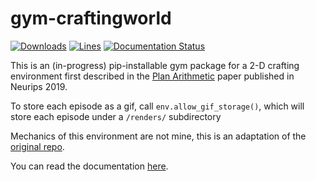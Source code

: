 # gym-craftingworld
[![Downloads](https://img.shields.io/pypi/dm/gym-craftingworld)](https://pypi.org/project/gym-craftingworld/)
[![Lines](https://img.shields.io/tokei/lines/github/lauradarcy/gym-craftingworld)](https://github.com/lauradarcy/gym-craftingworld)
[![Documentation Status](https://readthedocs.org/projects/gym-craftingworld/badge/?version=latest)](https://gym-craftingworld.readthedocs.io/en/latest/?badge=latest)

This is an (in-progress) pip-installable gym package for a 2-D crafting environment first described in the [Plan Arithmetic](https://arxiv.org/abs/1910.14033) paper published in Neurips 2019. 

To store each episode as a gif, call ```env.allow_gif_storage()```, which will store each episode under a ```/renders/``` subdirectory

Mechanics of this environment are not mine, this is an adaptation of the [original repo](https://github.com/cdevin/craftingworld).

You can read the documentation [here](https://gym-craftingworld.readthedocs.io/).